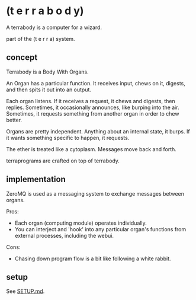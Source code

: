 
# (t e r r a b o d y)

A terrabody is a computer for a wizard. 

part of the (t e r r a) system.



## concept

Terrabody is a Body With Organs. 

An Organ has a particular function. It receives input, chews on it, digests, and then spits it out into an output. 

Each organ listens. 
If it receives a request, it chews and digests, then replies. 
Sometimes, it occasionally announces, like burping into the air. 
Sometimes, it requests something from another organ in order to chew better. 

Organs are pretty independent. Anything about an internal state, it burps. If it wants something specific to happen, it requests. 

The ether is treated like a cytoplasm. Messages move back and forth. 

terraprograms are crafted on top of terrabody.

## implementation

ZeroMQ is used as a messaging system to exchange messages between organs. 

Pros:
- Each organ (computing module) operates individually.
- You can interject and 'hook' into any particular organ's functions from external processes, including the webui.

Cons:
- Chasing down program flow is a bit like following a white rabbit.


## setup

See [SETUP.md](SETUP.md).
